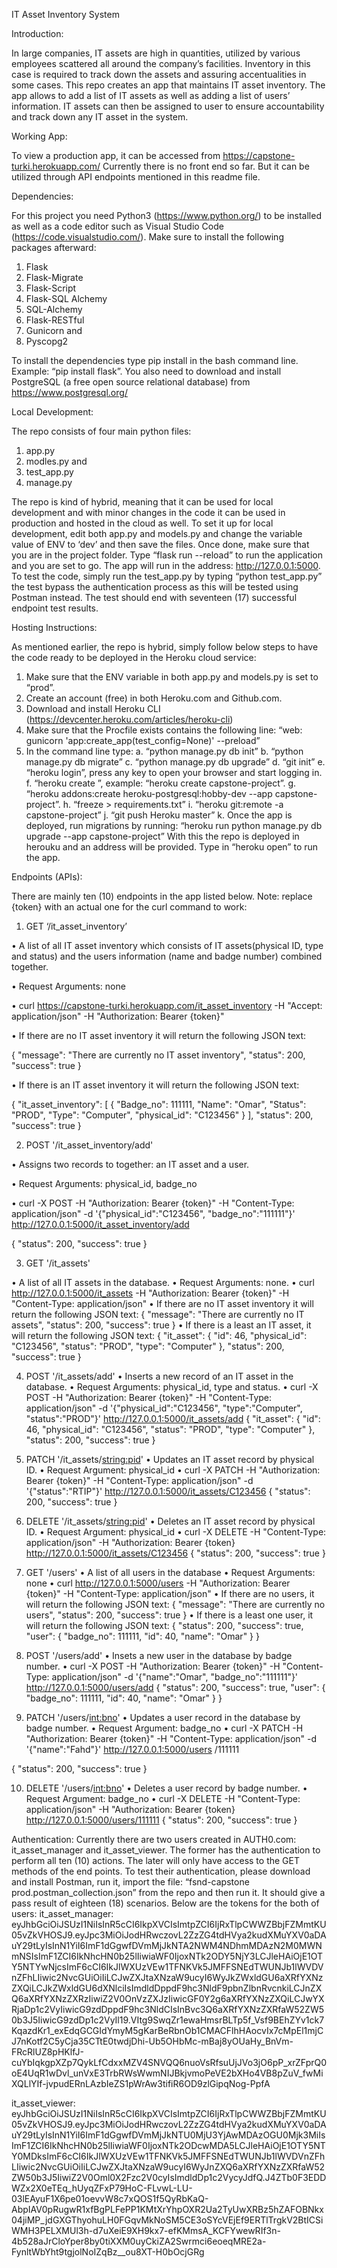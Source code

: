
IT Asset Inventory System

Introduction:

In large companies, IT assets are high in quantities, utilized by various employees scattered all around the company’s facilities. Inventory in this case is required to track down the assets and assuring accentualities in some cases.  This repo creates an app that maintains IT asset inventory. The app allows to add a list of IT assets as well as adding a list of users’ information. IT assets can then be assigned to user to ensure accountability and track down any IT asset in the system. 

Working App:

To view a production app, it can be accessed from https://capstone-turki.herokuapp.com/
Currently there is no front end so far. But it can be utilized through API endpoints mentioned in this readme file.

Dependencies:

For this project you need Python3 (https://www.python.org/) to be installed as well as a code editor such as Visual Studio Code (https://code.visualstudio.com/).
Make sure to install the following packages afterward:
1.	Flask
2.	Flask-Migrate
3.	Flask-Script
4.	Flask-SQL Alchemy
5.	SQL-Alchemy
6.	Flask-RESTful
7.	Gunicorn and
8.	Pyscopg2 

To install the dependencies type pip install <dependency name> in the bash command line. Example: “pip install flask”.
You also need to download and install PostgreSQL (a free open source relational database) from https://www.postgresql.org/ 

Local Development:

The repo consists of four main python files:

1.	app.py
2.	modles.py and
3.	test_app.py
4.	manage.py

The repo is kind of hybrid, meaning that it can be used for local development and with minor changes in the code it can be used in production and hosted in the cloud as well. To set it up for local development, edit both app.py and models.py and change the variable value of ENV to ‘dev’ and then save the files.
Once done, make sure that you are in the project folder. Type “flask run --reload” to run the application and you are set to go. The app will run in the address: http://127.0.0.1:5000.
To test the code, simply run the test_app.py by typing “python test_app.py” the test bypass the authentication process as this will be tested using Postman instead. The test should end with seventeen (17) successful endpoint test results. 

Hosting Instructions:

As mentioned earlier, the repo is hybrid, simply follow below steps to have the code ready to be deployed in the Heroku cloud service:
1.	Make sure that the ENV variable in both app.py and models.py is set to “prod”.
2.	Create an account (free) in both Heroku.com and Github.com.
3.	Download and install Heroku CLI (https://devcenter.heroku.com/articles/heroku-cli)
4.	Make sure that the Procfile exists contains the following line: “web: gunicorn 'app:create_app(test_config=None)' --preload”
5.	In the command line type: 
a.	“python manage.py db init”
b.	“python manage.py db migrate”
c.	“python manage.py db upgrade”
d.	“git init”
e.	“heroku login”, press any key to open your browser and start logging in.
f.	“heroku create <your app name>”, example: “heroku create capstone-project”.
g.	“heroku addons:create heroku-postgresql:hobby-dev --app capstone-project”.
h.	“freeze > requirements.txt”
i.	“heroku git:remote -a capstone-project”
j.	“git push Heroku master”
k.	Once the app is deployed, run migrations by running: “heroku run python manage.py db upgrade --app capstone-project”
With this the repo is deployed in herouku and an address will be provided. Type in “heroku open” to run the app.

Endpoints (APIs):

There are mainly ten (10) endpoints in the app listed below. Note: replace {token} with an actual one for the curl command to work:
1.	GET ‘/it_asset_inventory’

•	A list of all IT asset inventory which consists of IT assets(physical ID, type and status) and the users information (name and badge number) combined together.

•	Request Arguments: none

•	curl https://capstone-turki.herokuapp.com/it_asset_inventory -H "Accept: application/json" -H "Authorization: Bearer {token}"

•	If there are no IT asset inventory it will return the following JSON text:

{
"message": "There are currently no IT asset inventory",
"status": 200,
"success": true
}

•	If there is an IT asset inventory it will return the following JSON text:

{
    "it_asset_inventory": [
        {
            "Badge_no": 111111,
            "Name": "Omar",
            "Status": "PROD",
            "Type": "Computer",
            "physical_id": "C123456"
        }
    ],
    "status": 200,
    "success": true
}

2.	POST '/it_asset_inventory/add'

•	Assigns two records to together: an IT asset and a user.

•	Request Arguments: physical_id, badge_no

•	curl -X POST -H "Authorization: Bearer {token}" -H "Content-Type: application/json" -d '{"physical_id":"C123456", "badge_no":"111111"}' http://127.0.0.1:5000/it_asset_inventory/add

{
    "status": 200,
    "success": true
}

3.	GET '/it_assets'

•	A list of all IT assets in the database.
•	Request Arguments: none.
•	curl http://127.0.0.1:5000/it_assets  -H "Authorization: Bearer {token}" -H "Content-Type: application/json"
•	If there are no IT asset inventory it will return the following JSON text:
{
"message": "There are currently no IT assets",
"status": 200,
"success": true
}
•	If there is a least an IT asset, it will return the following JSON text:
{
    "it_asset": {
        "id": 46,
        "physical_id": "C123456",
        "status": "PROD",
        "type": "Computer"
    },
    "status": 200,
    "success": true
}

4.	POST '/it_assets/add'
•	Inserts a new record of an IT asset in the database.
•	Request Arguments: physical_id, type and status. 
•	curl -X POST -H "Authorization: Bearer {token}" -H "Content-Type: application/json" -d '{"physical_id":"C123456", "type":"Computer", "status":"PROD"}' http://127.0.0.1:5000/it_assets/add
{
    "it_asset": {
        "id": 46,
        "physical_id": "C123456",
        "status": "PROD",
        "type": "Computer"
    },
    "status": 200,
    "success": true
}

5.	PATCH '/it_assets/<string:pid>'
•	Updates an IT asset record by physical ID.
•	Request Argument: physical_id
•	curl -X PATCH -H "Authorization: Bearer {token}" -H "Content-Type: application/json" -d '{"status":"RTIP"}' http://127.0.0.1:5000/it_assets/C123456
{
    "status": 200,
    "success": true
}

6.	DELETE '/it_assets/<string:pid>'
•	Deletes an IT asset record by physical ID.
•	Request Argument: physical_id
•	curl -X DELETE -H "Content-Type: application/json" -H "Authorization: Bearer {token} http://127.0.0.1:5000/it_assets/C123456 
{
    "status": 200,
    "success": true
}

7.	GET '/users'
•	A list of all users in the database
•	Request Arguments: none
•	curl http://127.0.0.1:5000/users  -H "Authorization: Bearer {token}" -H "Content-Type: application/json"
•	If there are no users,  it will return the following JSON text:
{
    "message": "There are currently no users",
    "status": 200,
    "success": true
}
•	If there is a least one user, it will return the following JSON text:
{
    "status": 200,
    "success": true,
    "user": {
        "badge_no": 111111,
        "id": 40,
        "name": "Omar"
    }
}

8.	POST '/users/add'
•	Insets a new user in the database by badge number.
•	curl -X POST -H "Authorization: Bearer {token}" -H "Content-Type: application/json" -d '{"name":"Omar", "badge_no":"111111"}' http://127.0.0.1:5000/users/add
{
    "status": 200,
    "success": true,
    "user": {
        "badge_no": 111111,
        "id": 40,
        "name": "Omar"
    }
}

9.	PATCH '/users/<int:bno>'
•	Updates a user record in the database by badge number.
•	Request Argument: badge_no
•	curl -X PATCH -H "Authorization: Bearer {token}" -H "Content-Type: application/json" -d '{"name":"Fahd"}' http://127.0.0.1:5000/users /111111

{
    "status": 200,
    "success": true
}

10.	DELETE '/users/<int:bno>'
•	Deletes a user record by badge number.
•	Request Argument: badge_no
•	curl -X DELETE -H "Content-Type: application/json" -H "Authorization: Bearer {token} http://127.0.0.1:5000/users/111111
{
    "status": 200,
    "success": true
}

Authentication:
Currently there are two users created in AUTH0.com: it_asset_manager and it_asset_viewer.
The former has the authentication to perform all ten (10) actions. The later will only have access to the GET methods of the end points. 
To test their authentication, please download and install Postman, run it, import the file: “fsnd-capstone prod.postman_collection.json” from the repo and then run it. It should give a pass result of eighteen (18) scenarios. 
Below are the tokens for the both of users:
it_asset_manager:
eyJhbGciOiJSUzI1NiIsInR5cCI6IkpXVCIsImtpZCI6IjRxTlpCWWZBbjFZMmtKU05vZkVHOSJ9.eyJpc3MiOiJodHRwczovL2ZzZG4tdHVya2kudXMuYXV0aDAuY29tLyIsInN1YiI6ImF1dGgwfDVmMjJkNTA2NWM4NDhmMDAzN2M0MWNmNSIsImF1ZCI6IkNhcHN0b25lIiwiaWF0IjoxNTk2ODY5NjY3LCJleHAiOjE1OTY5NTYwNjcsImF6cCI6IkJlWXUzVEw1TFNKVk5JMFFSNEdTWUNJb1lWVDVnZFhLIiwic2NvcGUiOiIiLCJwZXJtaXNzaW9ucyI6WyJkZWxldGU6aXRfYXNzZXQiLCJkZWxldGU6dXNlciIsImdldDppdF9hc3NldF9pbnZlbnRvcnkiLCJnZXQ6aXRfYXNzZXRzIiwiZ2V0OnVzZXJzIiwicGF0Y2g6aXRfYXNzZXQiLCJwYXRjaDp1c2VyIiwicG9zdDppdF9hc3NldCIsInBvc3Q6aXRfYXNzZXRfaW52ZW50b3J5IiwicG9zdDp1c2VyIl19.VItg9SwqZr1ewaHmsrBLTp5f_Vsf9BEhZYv1ck7KqazdKr1_exEdqGCGIdYmyM5gKarBeRbnOb1CMACFlhHAocvIx7cMpEl1mjCJ7nKotf2C5yCja35CTtE0twdjDhi-Ub5OHbMc-mBaj8yOUaHy_BnVm-FRcRlUZ8pHKlfJ-cuYbIqkgpXZp7QykLfCdxxMZV4SNVQQ6nuoVsRfsuUjJVo3jO6pP_xrZFprQ0oE4UqR1wDvl_unVxE3TrbRWsWwmNIJBkjvmoPeVE2bXHo4VB8pZuV_fwMiXQLlYIf-jvpudERnLAzbIeZS1pWrAw3tifiR6OD9zlGipqNog-PpfA

it_asset_viewer:
eyJhbGciOiJSUzI1NiIsInR5cCI6IkpXVCIsImtpZCI6IjRxTlpCWWZBbjFZMmtKU05vZkVHOSJ9.eyJpc3MiOiJodHRwczovL2ZzZG4tdHVya2kudXMuYXV0aDAuY29tLyIsInN1YiI6ImF1dGgwfDVmMjJkNTU0MjU3YjAwMDAzOGU0Mjk3MiIsImF1ZCI6IkNhcHN0b25lIiwiaWF0IjoxNTk2ODcwMDA5LCJleHAiOjE1OTY5NTY0MDksImF6cCI6IkJlWXUzVEw1TFNKVk5JMFFSNEdTWUNJb1lWVDVnZFhLIiwic2NvcGUiOiIiLCJwZXJtaXNzaW9ucyI6WyJnZXQ6aXRfYXNzZXRfaW52ZW50b3J5IiwiZ2V0Oml0X2Fzc2V0cyIsImdldDp1c2VycyJdfQ.J4ZTb0F3EDDWZx2X0eTEq_hUyqZFxP79HoC-FLvwL-LU-03lEAyuF1X6pe01oevvW8c7xQOS1f5QyRbKaQ-AbpIAV0pRugwR1xfBgPLFePP1KMtXrYhpOXR2Ua2TyUwXRBz5hZAFOBNkx04jiMP_jdGXGThyohuLH0FGqvMkNoSM5CE3oSYcVEjEf9ERTlTrgkV2BtICSiWMH3PELXMUl3h-d7uXeiE9XH9kx7-efKMmsA_KCFYwewRIf3n-4b528aJrCloYper8by0tiXXM0uyCkiZA2Swrmci6eoeqMRE2a-FynltWbYht9tgjolNoIZqBz__ou8XT-H0bOcjGRg





